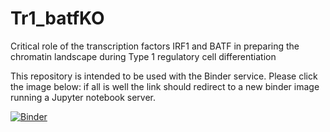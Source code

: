 # Tr1_batfKO

Critical role of the transcription factors IRF1 and BATF in preparing the chromatin landscape during Type 1 regulatory cell differentiation

This repository is intended to be used with the Binder service.
Please click the image below: if all is well the link should redirect
to a new binder image running a Jupyter notebook server.

[![Binder](http://mybinder.org/badge.svg)](http://mybinder.org/repo/simonsfoundation/Tr1_batfKO)